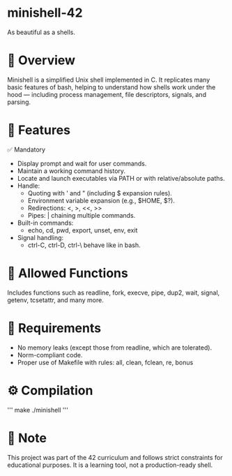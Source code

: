 # minishell-42
As beautiful as a shells.
# 🧠 Overview
Minishell is a simplified Unix shell implemented in C. It replicates many basic features of bash, helping to understand how shells work under the hood — including process management, file descriptors, signals, and parsing.
# 🚀 Features
✅ Mandatory
- Display prompt and wait for user commands.
- Maintain a working command history.
- Locate and launch executables via PATH or with relative/absolute paths.
- Handle:
    - Quoting with ' and " (including $ expansion rules).
    - Environment variable expansion (e.g., $HOME, $?).
    - Redirections: <, >, <<, >>
    - Pipes: | chaining multiple commands.
- Built-in commands:
    - echo, cd, pwd, export, unset, env, exit
- Signal handling:
    - ctrl-C, ctrl-D, ctrl-\ behave like in bash.
# 🧰 Allowed Functions
Includes functions such as readline, fork, execve, pipe, dup2, wait, signal, getenv, tcsetattr, and many more.
# 🧪 Requirements
- No memory leaks (except those from readline, which are tolerated).
- Norm-compliant code.
- Proper use of Makefile with rules: all, clean, fclean, re, bonus
# ⚙️ Compilation
'''
make
./minishell
'''
# 📝 Note
This project was part of the 42 curriculum and follows strict constraints for educational purposes. It is a learning tool, not a production-ready shell.
